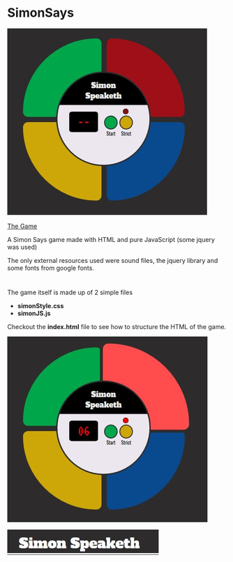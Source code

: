 # SimonSays
![Simon Says Game Image](https://raw.githubusercontent.com/ninjaboynaru/SimonSays/master/docs/_SimonSays_Img_1.JPG)

[The Game](https://ninjaboynaru.github.io/SimonSays/)

A Simon Says game made with HTML and pure JavaScript (some jquery was used)

The only external resources used were sound files, the jquery library and some fonts from google fonts. 

#

The game itself is made up of 2 simple files
- **simonStyle.css**
- **simonJS.js**

Checkout the **index.html** file to see how to structure the HTML of the game.


![Simon Says Game Image 2](https://raw.githubusercontent.com/ninjaboynaru/SimonSays/master/docs/_SimonSays_Img_2.JPG)

![Simon Says Game Image 2](https://raw.githubusercontent.com/ninjaboynaru/SimonSays/master/docs/_SimonSays_Img_3.JPG)


